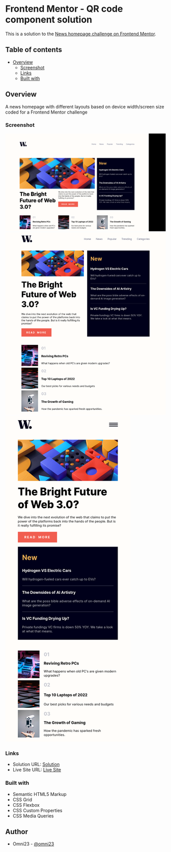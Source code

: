 # Frontend Mentor - QR code component solution

This is a solution to the [News homepage challenge on Frontend Mentor](https://www.frontendmentor.io/challenges/news-homepage-H6SWTa1MFl).

## Table of contents

- [Overview](#overview)
  - [Screenshot](#screenshot)
  - [Links](#links)
  - [Built with](#built-with)

## Overview

A news homepage with different layouts based
on device width/screen size coded for a Frontend Mentor
challenge

### Screenshot

![](./assets/images/screenshot1.png)
![](./assets/images/screenshot2.png)
![](./assets/images/screenshot3.png)

### Links

- Solution URL: [Solution](https://www.frontendmentor.io/solutions/response-news-homepage-using-css-grid-and-flexbox-AMC-q-8h2i)
- Live Site URL: [Live Site](https://omni23.github.io/News-homepage-challenge/)

### Built with

- Semantic HTML5 Markup
- CSS Grid
- CSS Flexbox
- CSS Custom Properties
- CSS Media Queries

## Author

- Omni23 - [@omni23](https://www.frontendmentor.io/profile/omni23)
